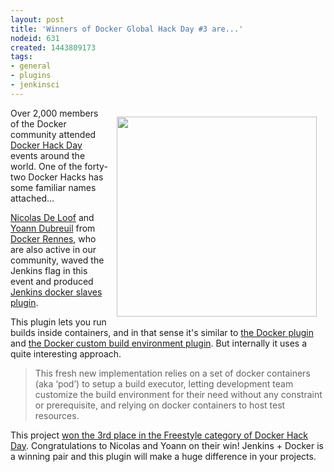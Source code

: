```yaml
---
layout: post
title: 'Winners of Docker Global Hack Day #3 are...'
nodeid: 631
created: 1443809173
tags:
- general
- plugins
- jenkinsci
---
```

<div style="float:right; margin:1em">
<img src="http://jenkins-ci.org/sites/default/files/images/docker-hack-day_0.preview.jpg" width=320>
</div>

<p>Over 2,000 members of the Docker community attended <a href="https://www.docker.com/community/hackathon">Docker Hack Day</a> events around the world. One of the forty-two Docker Hacks has some familiar names attached...</p>

<p><a href="https://twitter.com/ndeloof">Nicolas De Loof</a> and <a href="https://twitter.com/yoanndubreuil">Yoann Dubreuil</a> from <a href="http://www.meetup.com/docker-rennes">Docker Rennes</a>, who are also active in our community, waved the Jenkins flag in this event and produced <a href="https://github.com/ndeloof/docker-slaves-plugin">Jenkins docker slaves plugin</a>.</p>

<p>
This plugin lets you run builds inside containers, and in that sense it's similar to <a href="https://wiki.jenkins-ci.org/display/JENKINS/Docker+Plugin">the Docker plugin</a> and <a href="https://wiki.jenkins-ci.org/display/JENKINS/CloudBees+Docker+Custom+Build+Environment+Plugin">the Docker custom build environment plugin</a>. But internally it uses a quite interesting approach.
</p>

<blockquote>
This fresh new implementation relies on a set of docker containers (aka ‘pod’) to setup a build executor, letting development team customize the build environment for their need without any constraint or prerequisite, and relying on docker containers to host test resources.</blockquote>

<p>
This project <a href="https://blog.docker.com/2015/09/docker-global-hack-day-3-winners/">won the 3rd place in the Freestyle category of Docker Hack Day</a>.  Congratulations to Nicolas and Yoann on their win!  Jenkins + Docker is a winning pair and this plugin will make a huge difference in your projects.</p>
